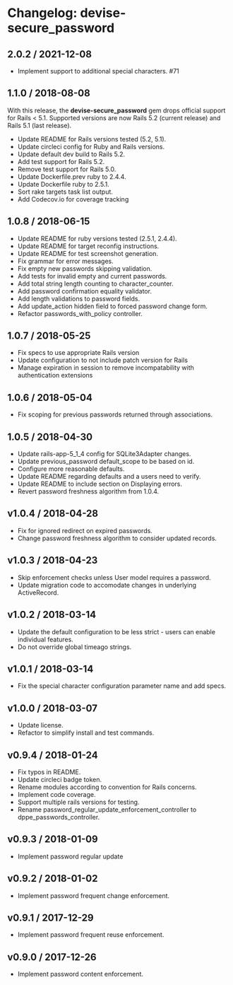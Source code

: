 # Changelog: devise-secure_password

## 2.0.2 / 2021-12-08

* Implement support to additional special characters. #71

## 1.1.0 / 2018-08-08

With this release, the __devise-secure_password__ gem drops official support for Rails < 5.1. Supported versions are now
Rails 5.2 (current release) and Rails 5.1 (last release).

* Update README for Rails versions tested (5.2, 5.1).
* Update circleci config for Ruby and Rails versions.
* Update default dev build to Rails 5.2.
* Add test support for Rails 5.2.
* Remove test support for Rails 5.0.
* Update Dockerfile.prev ruby to 2.4.4.
* Update Dockerfile ruby to 2.5.1.
* Sort rake targets task list output.
* Add Codecov.io for coverage tracking

## 1.0.8 / 2018-06-15

* Update README for ruby versions tested (2.5.1, 2.4.4).
* Update README for target reconfig instructions.
* Update README for test screenshot generation.
* Fix grammar for error messages.
* Fix empty new passwords skipping validation.
* Add tests for invalid empty and current passwords.
* Add total string length counting to character_counter.
* Add password confirmation equality validator.
* Add length validations to password fields.
* Add update_action hidden field to forced password change form.
* Refactor passwords_with_policy controller.

## 1.0.7 / 2018-05-25

* Fix specs to use appropriate Rails version
* Update configuration to not include patch version for Rails
* Manage expiration in session to remove incompatability with authentication extensions

## 1.0.6 / 2018-05-04

* Fix scoping for previous passwords returned through associations.

## 1.0.5 / 2018-04-30

* Update rails-app-5_1_4 config for SQLite3Adapter changes.
* Update previous_password default_scope to be based on id.
* Configure more reasonable defaults.
* Update README regarding defaults and a users need to verify.
* Update README to include section on Displaying errors.
* Revert password freshness algorithm from 1.0.4.

## v1.0.4 / 2018-04-28

* Fix for ignored redirect on expired passwords.
* Change password freshness algorithm to consider updated records.

## v1.0.3 / 2018-04-23

* Skip enforcement checks unless User model requires a password.
* Update migration code to accomodate changes in underlying ActiveRecord.

## v1.0.2 / 2018-03-14

* Update the default configuration to be less strict - users can enable individual features.
* Do not override global timeago strings.

## v1.0.1 / 2018-03-14

* Fix the special character configuration parameter name and add specs.

## v1.0.0 / 2018-03-07

* Update license.
* Refactor to simplify install and test commands.

## v0.9.4 / 2018-01-24

* Fix typos in README.
* Update circleci badge token.
* Rename modules according to convention for Rails concerns.
* Implement code coverage.
* Support multiple rails versions for testing.
* Rename password_regular_update_enforcement_controller to dppe_passwords_controller.

## v0.9.3 / 2018-01-09

* Implement password regular update

## v0.9.2 / 2018-01-02

* Implement password frequent change enforcement.

## v0.9.1 / 2017-12-29

* Implement password frequent reuse enforcement.

## v0.9.0 / 2017-12-26

* Implement password content enforcement.
